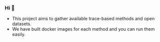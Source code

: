 ### Hi 👋

- This project aims to gather available trace-based methods and open datasets.
- We have built docker images for each method and you can run them easily.